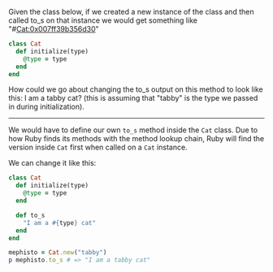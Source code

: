 Given the class below, if we created a new instance of the class and then called to_s on that instance we would get something like "#<Cat:0x007ff39b356d30>"

```ruby
class Cat
  def initialize(type)
    @type = type
  end
end
```

How could we go about changing the to_s output on this method to look like this: I am a tabby cat? (this is assuming that "tabby" is the type we passed in during initialization).

---

We would have to define our own `to_s` method inside the `Cat` class. Due to how Ruby finds its methods with the method lookup chain, Ruby will find the version inside `Cat` first when called on a `Cat` instance.

We can change it like this:

```ruby
class Cat
  def initialize(type)
    @type = type
  end

  def to_s
    "I am a #{type} cat"
  end
end

mephisto = Cat.new("tabby")
p mephisto.to_s # => "I am a tabby cat"
```
